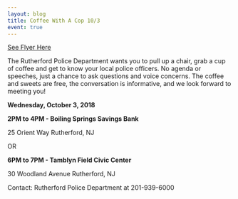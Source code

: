 ```yaml
---
layout: blog
title: Coffee With A Cop 10/3
event: true
---
```


[See Flyer Here](https://storage.googleapis.com/static.rutherford-nj.com/police/Coffee%20with%20a%20Cop%202019.pdf)

The Rutherford Police Department wants you to pull up a chair, grab a cup of coffee and get to know
your local police officers. No agenda or speeches, just a chance to ask questions and voice concerns.
The coffee and sweets are free, the conversation is informative, and we look forward to meeting you!

**Wednesday, October 3, 2018**

**2PM to 4PM - Boiling Springs Savings Bank**

25 Orient Way
Rutherford, NJ

OR

**6PM to 7PM - Tamblyn Field Civic Center**

30 Woodland Avenue Rutherford, NJ

Contact: Rutherford Police Department at 201-939-6000
